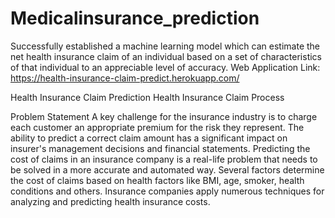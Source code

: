 # Medicalinsurance_prediction
Successfully established a machine learning model which can estimate the net health insurance claim of an individual based on a set of characteristics of that individual to an appreciable level of accuracy.
Web Application Link: https://health-insurance-claim-predict.herokuapp.com/

Health Insurance Claim Prediction Health Insurance Claim Process

Problem Statement
A key challenge for the insurance industry is to charge each customer an appropriate premium for the risk they represent. The ability to predict a correct claim amount has a significant impact on insurer's management decisions and financial statements. Predicting the cost of claims in an insurance company is a real-life problem that needs to be solved in a more accurate and automated way. Several factors determine the cost of claims based on health factors like BMI, age, smoker, health conditions and others. Insurance companies apply numerous techniques for analyzing and predicting health insurance costs.
